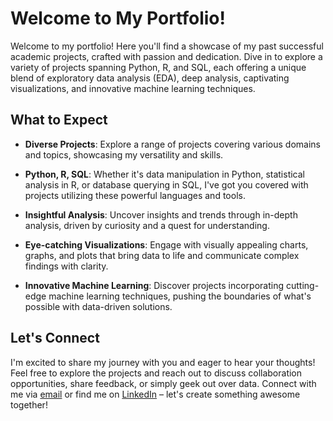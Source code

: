 # Welcome to My Portfolio!

Welcome to my portfolio! Here you'll find a showcase of my past successful academic projects, crafted with passion and dedication. Dive in to explore a variety of projects spanning Python, R, and SQL, each offering a unique blend of exploratory data analysis (EDA), deep analysis, captivating visualizations, and innovative machine learning techniques.

## What to Expect

- **Diverse Projects**: Explore a range of projects covering various domains and topics, showcasing my versatility and skills.
  
- **Python, R, SQL**: Whether it's data manipulation in Python, statistical analysis in R, or database querying in SQL, I've got you covered with projects utilizing these powerful languages and tools.

- **Insightful Analysis**: Uncover insights and trends through in-depth analysis, driven by curiosity and a quest for understanding.

- **Eye-catching Visualizations**: Engage with visually appealing charts, graphs, and plots that bring data to life and communicate complex findings with clarity.

- **Innovative Machine Learning**: Discover projects incorporating cutting-edge machine learning techniques, pushing the boundaries of what's possible with data-driven solutions.

## Let's Connect

I'm excited to share my journey with you and eager to hear your thoughts! Feel free to explore the projects and reach out to discuss collaboration opportunities, share feedback, or simply geek out over data. Connect with me via [email](mailto:gabchouraqui@gmail.com) or find me on [LinkedIn](https://www.linkedin.com/in/gabrielchouraqui) – let's create something awesome together!
